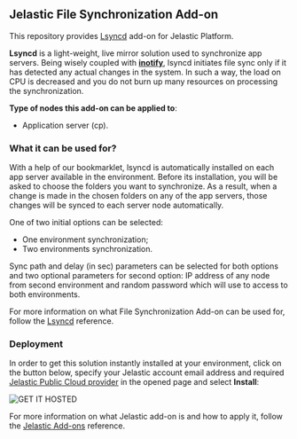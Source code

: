 ## Jelastic File Synchronization Add-on

This repository provides [Lsyncd](http://docs.jelastic.com/file-synchronization/) add-on for Jelastic Platform.

**Lsyncd** is a light-weight, live mirror solution used to synchronize app servers. Being wisely coupled with [**inotify**](http://en.wikipedia.org/wiki/Inotify), lsyncd initiates file sync only if it has detected any actual changes in the system. In such a way, the load on CPU is decreased and you do not burn up many resources on processing the synchronization.

**Type of nodes this add-on can be applied to**: 
- Application server (cp).

### What it can be used for?
With a help of our bookmarklet, lsyncd is automatically installed on each app server available in the environment. Before its installation, you will be asked to choose the folders you want to synchronize. As a result, when a change is made in the chosen folders on any of the app servers, those changes will be synced to each server node automatically.

One of two initial options can be selected:
- One environment synchronization;
- Two environments synchronization.<br/>

Sync path and delay (in sec) parameters can be selected for both options and two optional parameters for second option: IP address of any node from second environment and random password which will use to access to both environments.
	
For more information on what File Synchronization Add-on can be used for, follow the [Lsyncd](https://docs.jelastic.com/file-synchronization) reference.

### Deployment

In order to get this solution instantly installed at your environment, click on the button below, specify your Jelastic account email address and required [Jelastic Public Cloud provider](https://jelastic.cloud) in the opened page and select **Install**:

![GET IT HOSTED](https://raw.githubusercontent.com/jelastic-jps/jpswiki/master/images/getithosted.png)

For more information on what Jelastic add-on is and how to apply it, follow the [Jelastic Add-ons](https://github.com/jelastic-jps/jpswiki/wiki/Jelastic-Addons) reference.